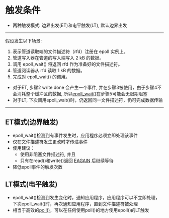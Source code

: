 #  触发条件

- 两种触发模式: 边界出发(ET)和电平触发(LT), 默认边界出发

***

假设发生以下场景:
  1. 表示管道读取端的文件描述符（rfd）注册在 epoll 实例上。
  2. 管道写入器在管道的写入端写入 2 kB 的数据。
  3. 调用 epoll_wait() 将返回 rfd 作为准备好的文件描述符。
  4. 管道阅读器从 rfd 读取 1 kB 的数据。
  5. 完成对 epoll_wait() 的调用。
  
- 对于ET, 步骤2 write done 会产生一个事件, 并在步骤3被使用，由于步骤4不会消耗整个缓冲区的数据, 所以[epoll_wait()](linux-io-api-epoll-wait().md)在步骤5可能会无限期阻塞
- 对于LT, 下次调用epoll_wait()时，仍返回同一文件描述符，仍可完成数据传输

***

## ET模式(边界触发) 

- epoll_wait()检测到有事件发生时，应用程序必须立即处理该事件
- 仅在文件描述符发生更改时才传递事件
- 使用建议：
  - 使用非阻塞文件描述符, 并且
  - 只有在read()和write()返回 [EAGAIN](errno.md) 后继续等待
- 降低epoll事件的触发次数

## LT模式(电平触发)

- epoll_wait()检测到发生变化时，通知应用程序，应用程序可以不立即处理，下次epoll_wait()时，再次通知应用程序，直到文件描述符被处理
- 相当于高效的[poll()](linux-io-api-poll().md)，可以在任何使用poll()的地方使用epoll()的LT触发

